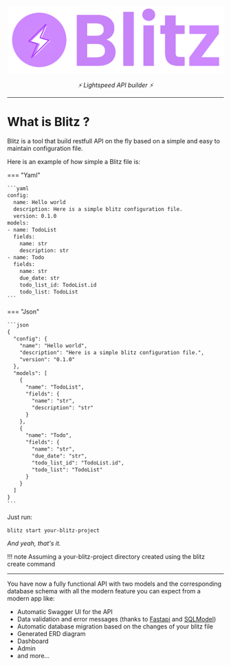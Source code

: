 #

![image info](./images/blitz_banner.png)
<p align="center">
  <em>⚡️ Lightspeed API builder ⚡️</em>
</p>

___



# **What is Blitz ?**
Blitz is a tool that build restfull API on the fly based on a simple and easy to maintain configuration file.

Here is an example of how simple a Blitz file is:

=== "Yaml"

    ```yaml
    config:
      name: Hello world
      description: Here is a simple blitz configuration file.
      version: 0.1.0
    models:
    - name: TodoList
      fields:
        name: str
        description: str
    - name: Todo
      fields:
        name: str
        due_date: str
        todo_list_id: TodoList.id
        todo_list: TodoList
    ```

=== "Json"

    ```json
    {
      "config": {
        "name": "Hello world",
        "description": "Here is a simple blitz configuration file.",
        "version": "0.1.0"
      },
      "models": [
        {
          "name": "TodoList",
          "fields": {
            "name": "str",
            "description": "str"
          }
        },
        {
          "name": "Todo",
          "fields": {
            "name": "str",
            "due_date": "str",
            "todo_list_id": "TodoList.id",
            "todo_list": "TodoList"
          }
        }
      ]
    }
    ```

Just run:
```
blitz start your-blitz-project
```
*And yeah, that's it.*

!!! note
    Assuming a your-blitz-project directory created using the blitz create command

___

You have now a fully functional API with two models and the corresponding database schema with all the modern feature you can expect from a modern app like:

- Automatic Swagger UI for the API
- Data validation and error messages (thanks to [Fastapi](https://fastapi.tiangolo.com/) and [SQLModel](https://sqlmodel.tiangolo.com/))
- Automatic database migration based on the changes of your blitz file
- Generated ERD diagram
- Dashboard
- Admin
- and more...